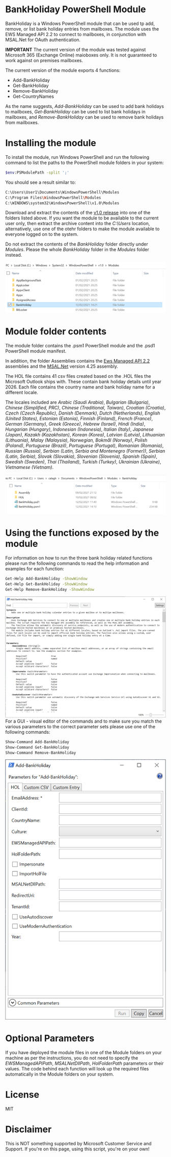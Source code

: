 # BankHoliday PowerShell Module

BankHoliday is a Windows PowerShell module that can be used tp add, remove, or list bank holiday entries from mailboxes. The module uses the EWS Managed API 2.2 to connect to mailboxes, in conjunction with MSAL.Net for OAuth authentication. 

**IMPORTANT** The current version of the module was tested against Microsoft 365 (Exchange Online) maioboxes only. It is not guaranteed to work against on premises mailboxes. 

The current version of the module exports 4 functions:
- Add-BankHoliday
- Get-BankHoliday
- Remove-BankHoliday
- Get-CountryNames

As the name suggests, *Add-BankHoliday* can be used to add bank holidays to mailboxes, *Get-BankHoliday* can be used to list bank holidays in mailboxes, and *Remove-BankHoliday* can be used to remove bank holidays from mailboxes. 

# Installing the module

To install the module, run Windows PowerShell and run the following command to list the paths to the PowerShell module folders in your system:
```sh
$env:PSModulePath -split ';'
```

You should see a result similar to:

```sh
C:\Users\User1\Documents\WindowsPowerShell\Modules
C:\Program Files\WindowsPowerShell\Modules
C:\WINDOWS\system32\WindowsPowerShell\v1.0\Modules
```

Download and extract the contents of the [v1.0 release](https://github.com/andreighita/BankHolidayPowershellModule/files/5972306/BankHoliday_v1.0.zip) into one of the folders listed above. 
If you want the module to be available to the current user only, then extract the archive content into the *C:\Users* location, alternatively, use one of the otehr folders to make the module available to everyone logged on to the system. 

Do not extract the contents of the *BankHoliday* folder directly under *Modules*. Please the whole *BankHoliday* folder in the *Modules* folder instead.

![Modules Folder](https://github.com/andreighita/BankHolidayPowershellModule/blob/main/Artefacts/ModulesFolder.PNG?raw=true)

# Module folder contents

The module folder contains the .psm1 PowerShell module and the .psd1 PowerShell module manifest. 

In addition, the folder Assemblies contains the [Ews Managed API 2.2](https://www.microsoft.com/en-us/download/details.aspx?id=42951) assemblies and the [MSAL.Net](https://www.nuget.org/packages/Microsoft.Identity.Client) version 4.25 assembly. 

The HOL file contains 41 csv files created based on the .HOL files the Microsoft Outlook ships with. These contain bank holiday details until year 2026. Each file contains the country name and bank holiday name for a different locale. 

The locales included are *Arabic (Saudi Arabia)*, *Bulgarian (Bulgaria)*, *Chinese (Simplified,  PRC)*, *Chinese (Traditional,  Taiwan)*, *Croatian (Croatia)*, *Czech (Czech Republic)*, *Danish (Denmark)*, *Dutch (Netherlands)*, *English (United States)*, *Estonian (Estonia)*, *Finnish (Finland)*, *French (France)*, *German (Germany)*, *Greek (Greece)*, *Hebrew (Israel)*, *Hindi (India)*, *Hungarian (Hungary)*, *Indonesian (Indonesia)*, *Italian (Italy)*, *Japanese (Japan)*, *Kazakh (Kazakhstan)*, *Korean (Korea)*, *Latvian (Latvia)*, *Lithuanian (Lithuania)*, *Malay (Malaysia)*, *Norwegian,  Bokmål (Norway)*, *Polish (Poland)*, *Portuguese (Brazil)*, *Portuguese (Portugal)*, *Romanian (Romania)*, *Russian (Russia)*, *Serbian (Latin,  Serbia and Montenegro (Former))*, *Serbian (Latin,  Serbia)*, *Slovak (Slovakia)*, *Slovenian (Slovenia)*, *Spanish (Spain)*, *Swedish (Sweden)*, *Thai (Thailand)*, *Turkish (Turkey)*, *Ukrainian (Ukraine)*, *Vietnamese (Vietnam)*.

![Modules Folder Contents](https://github.com/andreighita/BankHolidayPowershellModule/blob/main/Artefacts/ModulesFolderContents.PNG?raw=true)

# Using the functions exposed by the module

For information on how to run the three bank holiday related functions please run the following commands to read the help information and examples for each function:

```sh
Get-Help Add-BankHoliday -ShowWindow
Get-Help Get-BankHoliday -ShowWindow
Get-Help Remove-BankHoliday -ShowWindow
```
![Get Help](https://github.com/andreighita/BankHolidayPowershellModule/blob/main/Artefacts/Add-BankHoliday_Get-Help.PNG)
For a GUI - visual editor of the commands and to make sure you match the various parameters to the correct parameter sets please use one of the following commands:

```sh
Show-Command Add-BankHoliday
Show-Command Get-BankHoliday
Show-Command Remove-BankHoliday
```
![Show Command](https://github.com/andreighita/BankHolidayPowershellModule/blob/main/Artefacts/Add-BankHoliday_ShowCommand.PNG)
# Optional Parameters

If you have deployed the module files in one of the Module folders on your machine as per the instructions, you do not need to specify the *EWSManagedAPIPath*, *MSALNetDllPath*, *HolFolderPath* parameters or their values. The code behind each function will look up the required files automatically in the Module folders on your system.  
# License
MIT

# Disclaimer

This is NOT something supported by Microsoft Customer Service and Support. If you're on this page, using this script, you're on your own!
